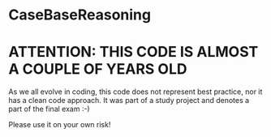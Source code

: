 # CaseBaseReasoning

# ATTENTION: THIS CODE IS ALMOST A COUPLE OF YEARS OLD

As we all evolve in coding, this code does not represent best practice, nor it has a clean code approach. It was part of a study project and denotes a part of the final exam :-)

Please use it on your own risk!
